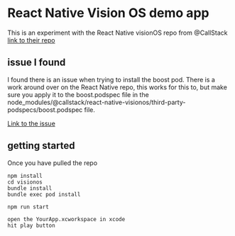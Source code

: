 # React Native Vision OS demo app

This is an experiment with the React Native visionOS repo from @CallStack
[link to their repo](https://github.com/callstack/react-native-visionos)

## issue I found 

I found there is an issue when trying to install the boost pod. There is a work around over on the React Native repo, this works for this to, 
but make sure you apply it to the boost.podspec file in the 
node_modules/@callstack/react-native-visionos/third-party-podspecs/boost.podspec file. 

[Link to the issue](https://github.com/facebook/react-native/issues/42180)

## getting started 
Once you have pulled the repo
```
npm install
cd visionos
bundle install
bundle exec pod install

npm run start 

open the YourApp.xcworkspace in xcode 
hit play button
```

